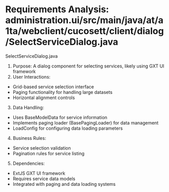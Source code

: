 # Requirements Analysis: administration.ui/src/main/java/at/a1ta/webclient/cucosett/client/dialog/SelectServiceDialog.java

SelectServiceDialog.java
1. Purpose: A dialog component for selecting services, likely using GXT UI framework
2. User Interactions:
- Grid-based service selection interface
- Paging functionality for handling large datasets
- Horizontal alignment controls
3. Data Handling:
- Uses BaseModelData for service information
- Implements paging loader (BasePagingLoader) for data management
- LoadConfig for configuring data loading parameters
4. Business Rules:
- Service selection validation
- Pagination rules for service listing
5. Dependencies:
- ExtJS GXT UI framework
- Requires service data models
- Integrated with paging and data loading systems